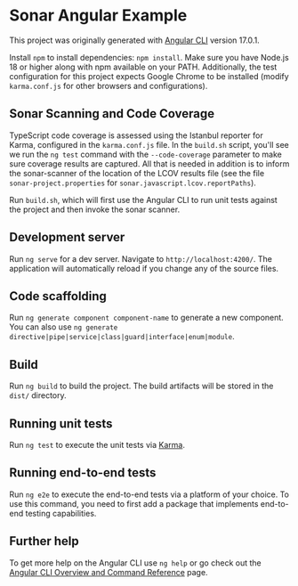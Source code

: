 # Sonar Angular Example

This project was originally generated with [Angular CLI](https://github.com/angular/angular-cli) version 17.0.1.

Install `npm` to install dependencies: `npm install`. Make sure you have Node.js 18 or higher along with npm available on your PATH. Additionally, the test configuration for this project expects Google Chrome to be installed (modify `karma.conf.js` for other browsers and configurations).

## Sonar Scanning and Code Coverage

TypeScript code coverage is assessed using the Istanbul reporter for Karma, configured in the `karma.conf.js` file. In the `build.sh` script, you'll see we run the `ng test` command with the `--code-coverage` parameter to make sure coverage results are captured. All that is needed in addition is to inform the sonar-scanner of the location of the LCOV results file (see the file `sonar-project.properties` for `sonar.javascript.lcov.reportPaths`).

Run `build.sh`, which will first use the Angular CLI to run unit tests against the project and then invoke the sonar scanner.


## Development server

Run `ng serve` for a dev server. Navigate to `http://localhost:4200/`. The application will automatically reload if you change any of the source files.

## Code scaffolding

Run `ng generate component component-name` to generate a new component. You can also use `ng generate directive|pipe|service|class|guard|interface|enum|module`.

## Build

Run `ng build` to build the project. The build artifacts will be stored in the `dist/` directory.

## Running unit tests

Run `ng test` to execute the unit tests via [Karma](https://karma-runner.github.io).

## Running end-to-end tests

Run `ng e2e` to execute the end-to-end tests via a platform of your choice. To use this command, you need to first add a package that implements end-to-end testing capabilities.

## Further help

To get more help on the Angular CLI use `ng help` or go check out the [Angular CLI Overview and Command Reference](https://angular.io/cli) page.
